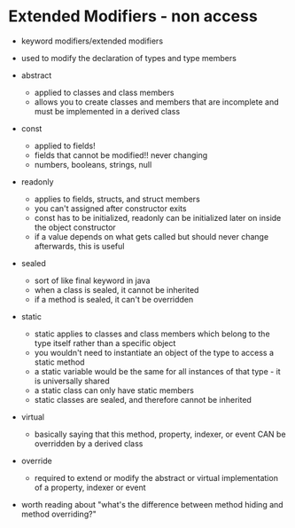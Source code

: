 # Extended Modifiers - non access
- keyword modifiers/extended modifiers
- used to modify the declaration of types and type members
- abstract
    - applied to classes and class members
    - allows you to create classes and members that are incomplete and must be implemented in a derived class
- const
    - applied to fields!
    - fields that cannot be modified!! never changing
    - numbers, booleans, strings, null
- readonly
    - applies to fields, structs, and struct members
    - you can't assigned after constructor exits
    - const has to be initialized, readonly can be initialized later on inside the object constructor
    - if a value depends on what gets called but should never change afterwards, this is useful
- sealed
    - sort of like final keyword in java
    - when a class is sealed, it cannot be inherited
    - if a method is sealed, it can't be overridden
- static
    - static applies to classes and class members which belong to the type itself rather than a specific object
    - you wouldn't need to instantiate an object of the type to access a static method
    - a static variable would be the same for all instances of that type - it is universally shared
    - a static class can only have static members
    - static classes are sealed, and therefore cannot be inherited
- virtual
    - basically saying that this method, property, indexer, or event CAN be overridden by a derived class
- override
    - required to extend or modify the abstract or virtual implementation of a property, indexer or event

- worth reading about "what's the difference between method hiding and method overriding?"
